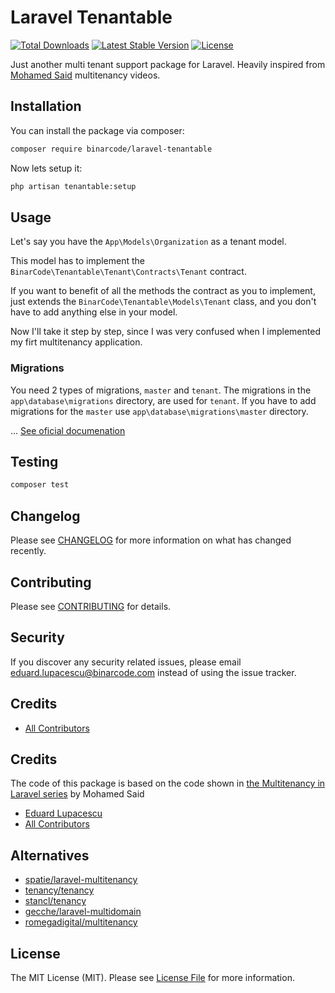 # Laravel Tenantable

<p align="left">
<a href="https://packagist.org/packages/binarcode/laravel-tenantable"><img src="https://img.shields.io/packagist/dt/binarcode/laravel-tenantable" alt="Total Downloads"></a>
<a href="https://packagist.org/packages/binarcode/laravel-tenantable"><img src="https://img.shields.io/packagist/v/binarcode/laravel-tenantable" alt="Latest Stable Version"></a>
<a href="https://packagist.org/packages/binarcode/laravel-tenantable"><img src="https://img.shields.io/packagist/l/binarcode/laravel-tenantable" alt="License"></a>
</p>

Just another multi tenant support package for Laravel. Heavily inspired from [Mohamed Said](https://github.com/themsaid) multitenancy videos. 

## Installation

You can install the package via composer:

```bash
composer require binarcode/laravel-tenantable
```

Now lets setup it:

```bash
php artisan tenantable:setup
```

## Usage

Let's say you have the `App\Models\Organization` as a tenant model. 

This model has to implement the `BinarCode\Tenantable\Tenant\Contracts\Tenant` contract.

If you want to benefit of all the methods the contract as you to implement, just extends the `BinarCode\Tenantable\Models\Tenant` class, and you don't have to add anything else in your model.

Now I'll take it step by step, since I was very confused when I implemented my firt multitenancy application. 


### Migrations

You need 2 types of migrations, `master` and `tenant`. The migrations in the `app\database\migrations` directory, are used for `tenant`. If you have to add migrations for the `master` use `app\database\migrations\master` directory.


... [See oficial documenation](https://tenantable.binarcode.com/docs/1.0/quickstart.html)



## Testing

``` bash
composer test
```

## Changelog

Please see [CHANGELOG](CHANGELOG.md) for more information on what has changed recently.

## Contributing

Please see [CONTRIBUTING](CONTRIBUTING.md) for details.

## Security

If you discover any security related issues, please email eduard.lupacescu@binarcode.com instead of using the issue tracker.

## Credits

- [All Contributors](../../contributors)

## Credits

The code of this package is based on the code shown in [the Multitenancy in Laravel series](https://www.youtube.com/watch?v=592EgykFOz4)  by Mohamed Said

- [Eduard Lupacescu](https://github.com/binaryk)
- [All Contributors](../../contributors)

## Alternatives

- [spatie/laravel-multitenancy](https://github.com/spatie/laravel-multitenancy)
- [tenancy/tenancy](https://tenancy.dev)
- [stancl/tenancy](https://tenancyforlaravel.com)
- [gecche/laravel-multidomain](https://github.com/gecche/laravel-multidomain)
- [romegadigital/multitenancy](https://github.com/romegasoftware/multitenancy)

## License

The MIT License (MIT). Please see [License File](LICENSE.md) for more information.
